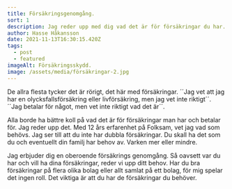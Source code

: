 ```yaml
---
title: Försäkringsgenomgång.
sort: 1
description: Jag reder upp med dig vad det är för försäkringar du har.
author: Hasse Håkansson
date: 2021-11-13T16:30:15.420Z
tags:
  - post
  - featured
imageAlt: Försäkringsskydd.
image: /assets/media/försäkringar-2.jpg
---
```

De allra flesta tycker det är rörigt, det här med försäkringar. ´´Jag vet att jag har en olycksfallsförsäkring eller livförsäkring, men jag vet inte riktigt´´. ´´Jag betalar för något, men vet inte riktigt vad det är´´. 

Alla borde ha bättre koll på vad det är för försäkringar man har och betalar för. Jag reder upp det. Med 12 års erfarenhet på Folksam, vet jag vad som behövs. Jag ser till att du inte har dubbla försäkringar. Du skall ha det som du och eventuellt din familj har behov av. Varken mer eller mindre.

Jag erbjuder dig en oberoende försäkrings genomgång. Så oavsett var du har och vill ha dina försäkringar, reder vi upp ditt behov. Har du bra försäkringar på flera olika bolag eller allt samlat på ett bolag, för mig spelar det ingen roll. Det viktiga är att du har de försäkringar du behöver.